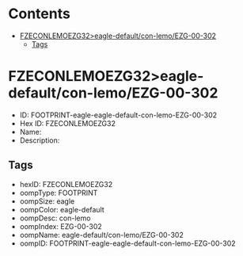 



Contents
========

* [FZECONLEMOEZG32>eagle-default/con-lemo/EZG-00-302](#fzeconlemoezg32eagle-defaultcon-lemoezg-00-302)
	* [Tags](#tags)

# FZECONLEMOEZG32>eagle-default/con-lemo/EZG-00-302

- ID: FOOTPRINT-eagle-eagle-default-con-lemo-EZG-00-302
- Hex ID: FZECONLEMOEZG32
- Name: 
- Description: 

## Tags

- hexID: FZECONLEMOEZG32
- oompType: FOOTPRINT
- oompSize: eagle
- oompColor: eagle-default
- oompDesc: con-lemo
- oompIndex: EZG-00-302
- oompName: eagle-default/con-lemo/EZG-00-302
- oompID: FOOTPRINT-eagle-eagle-default-con-lemo-EZG-00-302
